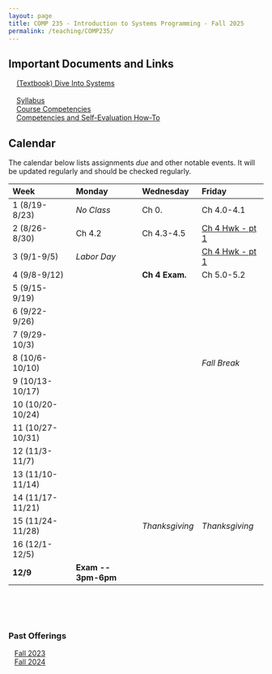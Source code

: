 ```yaml
---
layout: page
title: COMP 235 - Introduction to Systems Programming - Fall 2025
permalink: /teaching/COMP235/
---
```


## Important Documents and Links

&nbsp;&nbsp;&nbsp; [(Textbook) Dive Into Systems](https://diveintosystems.org/) <br><br>
&nbsp;&nbsp;&nbsp; [Syllabus](/teaching/COMP235/fa25/comp235-syllabus.pdf) <br>
&nbsp;&nbsp;&nbsp; [Course Competencies](/teaching/COMP235/fa25/COMP235-Competencies.pdf) <br>
&nbsp;&nbsp;&nbsp; [Competencies and Self-Evaluation How-To](/teaching/ungrading/howto-portfolio) 

## Calendar

The calendar below lists assignments *due* and other notable events.  It will be updated regularly and should be checked regularly. 

| Week | Monday | Wednesday | Friday |
| :-- | :-- | :-- | :-- |
| 1 (8/19-8/23)|  *No Class*   | Ch 0.  | Ch 4.0-4.1 | 
| 2 (8/26-8/30)| Ch 4.2  | Ch 4.3-4.5   |  [Ch 4 Hwk - pt 1](/teaching/COMP235/fa25/hwk/ch4pt1.pdf)  | 
| 3 (9/1-9/5)| *Labor Day* |   | [Ch 4 Hwk - pt 1](/teaching/COMP235/fa25/hwk/ch4pt1.pdf)  |     
| 4 (9/8-9/12)|  | **Ch 4 Exam.** | Ch 5.0-5.2 |    
| 5 (9/15-9/19)| | | |      
| 6 (9/22-9/26)|  | | |     
| 7 (9/29-10/3)|  | | |      
| 8 (10/6-10/10)|  | | *Fall Break* | 
| 9 (10/13-10/17)|  | | | 
| 10 (10/20-10/24)|  | | |
| 11 (10/27-10/31)|  | | | 
| 12 (11/3-11/7)|  |  |     | 
| 13 (11/10-11/14)|  | | | 
| 14 (11/17-11/21)|  | | | 
| 15 (11/24-11/28) | | *Thanksgiving* | *Thanksgiving* | 
| 16 (12/1-12/5)|  | | |
| **12/9** | **Exam -- 3pm-6pm** | | |


<br><br><br>

### Past Offerings

&nbsp;&nbsp;&nbsp;[Fall 2023](/teaching/COMP235/fa23/) <br>
&nbsp;&nbsp;&nbsp;[Fall 2024](/teaching/COMP235/fa24/) 



